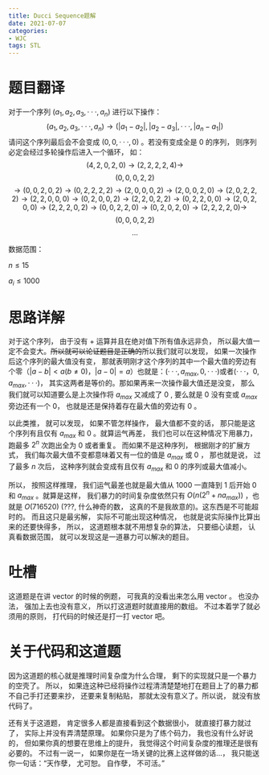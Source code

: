 ```yaml
---
title: Ducci Sequence题解
date: 2021-07-07
categories:
- WJC
tags: STL
---
```



# 题目翻译
对于一个序列 $(a_1, a_2, a_3, ···, a_n)$ 进行以下操作：
$$(a_1, a_2, a_3, ···, a_n)→(|a_1 − a_2 |, |a_2 − a_3 |, ···, |a_n − a_1 |)$$
请问这个序列最后会不会变成 $(0, 0, ···, 0)$ 。若没有变成全是 $0$ 的序列， 则序列必定会经过多轮操作后进入一个循环， 如：
$$(4, 2, 0, 2, 0) → (2, 2, 2, 2, 4) → $$
$$( 0, 0, 0, 2, 2)$$
$$ → (0, 0, 2, 0, 2) → (0, 2, 2, 2, 2) → (2, 0, 0, 0, 2) →
(2, 0, 0, 2, 0) → (2, 0, 2, 2, 2) → (2, 2, 0, 0, 0) → (0, 2, 0, 0, 2) → (2, 2, 0, 2, 2) → (0, 2, 2, 0, 0) →
(2, 0, 2, 0, 0) → (2, 2, 2, 0, 2) → (0, 0, 2, 2, 0) → (0, 2, 0, 2, 0) → (2, 2, 2, 2, 0) → $$
$$( 0, 0, 0, 2, 2)$$
$$  ...$$


数据范围：

$n \leq 15$

$a_i \leq 1000$
# 思路详解
对于这个序列， 由于没有 $+$ 运算并且在绝对值下所有值永远非负， 所以最大值一定不会变大。~~所以就可以论证题目是正确的~~所以我们就可以发现， 如果一次操作后这个序列的最大值没有变， 那就表明刚才这个序列的其中一个最大值的旁边有个零（$|a - b| < a(b \neq 0)， |a - 0| = a$）也就是：$(···, a_{max}, 0, ···)$或者$(···， 0, a_{max}, ···)$， 其实这两者是等价的。那如果再来一次操作最大值还是没变， 那么我们就可以知道要么是上次操作将 $a_{max}$ 又减成了 $0$ , 要么就是 $0$ 没有变或 $a_{max}$ 旁边还有一个 $0$， 也就是还是保持着存在最大值的旁边有 $0$ 。

以此类推， 就可以发现， 如果不管怎样操作， 最大值都不变的话， 那只能是这个序列有且仅有 $a_{max}$ 和 $0$ 。就算运气再差， 我们也可以在这种情况下用暴力， 跑最多 $2^n$ 次跑出全为 $0$ 或者重复。 而如果不是这种序列， 根据刚才的扩展方式， 我们每次最大值不变都意味着又有一位的值是 $a_{max}$ 或 $0$ ， 那也就是说， 过了最多 $n$ 次后， 这种序列就会变成有且仅有 $a_{max}$ 和 $0$ 的序列或最大值减小。

所以， 按照这样推理， 我们运气最差也就是最大值从 $1000$ 一直降到 $1$ 后开始 $0$ 和 $a_{max}$ 。就算是这样， 我们暴力的时间复杂度依然只有 $O(n(2^n + na_{max}))$ ，也就是 $O(716520)$ (???, 什么神奇的数， 这真的不是我故意的)。这东西是不可能超时的。 而且这只是最劣解， 实际不可能出现这种情况， 也就是说实际操作比算出来的还要快得多， 所以， 这道题根本就不用想复杂的算法， 只要细心读题， 认真看数据范围， 就可以发现这是一道暴力可以解决的题目。

# 吐槽
这道题是在讲 vector 的时候的例题， 可我真的没看出来怎么用 vector 。 也没办法， 强加上去也没有意义， 所以打这道题时就直接用的数组。 不过本着学了就必须用的原则， 打代码的时候还是打一打 vector 吧。

# 关于代码和这道题
因为这道题的核心就是推理时间复杂度为什么合理， 剩下的实现就只是一个暴力的空壳了。 所以， 如果连这种已经将操作过程清清楚楚地打在题目上了的暴力都不自己手打还要来抄， 还要来复制粘贴， 那就太没有意义了。所以说， 就没有放代码了。

还有关于这道题， 肯定很多人都是直接看到这个数据很小， 就直接打暴力就过了， 实际上并没有弄清楚原理。 如果你只是为了练个码力， 我也没有什么好说的， 但如果你真的想要在思维上的提升， 我觉得这个时间复杂度的推理还是很有必要的。 不过有一说一， 如果你是在一场关键的比赛上这样做的话...， 我只能送你一句话：“天作孽， 尤可恕。 自作孽， 不可活。”

